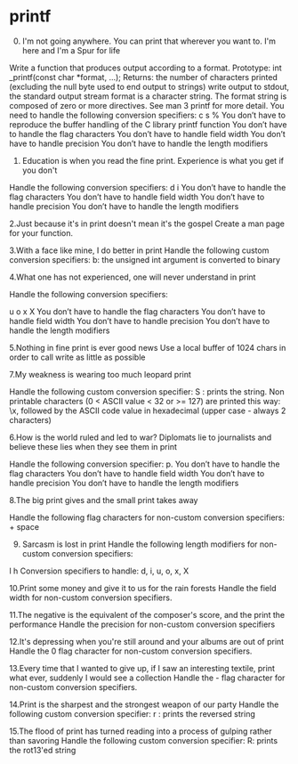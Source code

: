 # printf
0. I'm not going anywhere. You can print that wherever you want to. I'm here and I'm a Spur for life

Write a function that produces output according to a format.
Prototype: int _printf(const char *format, ...); Returns: the number of characters printed (excluding the null byte used to end output to strings) write output to stdout, the standard output stream format is a character string. The format string is composed of zero or more directives. See man 3 printf for more detail. You need to handle the following conversion specifiers: c s % You don’t have to reproduce the buffer handling of the C library printf function You don’t have to handle the flag characters You don’t have to handle field width You don’t have to handle precision You don’t have to handle the length modifiers

1. Education is when you read the fine print. Experience is what you get if you don't

Handle the following conversion specifiers:
d i You don’t have to handle the flag characters You don’t have to handle field width You don’t have to handle precision You don’t have to handle the length modifiers

2.Just because it's in print doesn't mean it's the gospel
Create a man page for your function.

3.With a face like mine, I do better in print
Handle the following custom conversion specifiers:
b: the unsigned int argument is converted to binary

4.What one has not experienced, one will never understand in print

Handle the following conversion specifiers:

u o x X You don’t have to handle the flag characters You don’t have to handle field width You don’t have to handle precision You don’t have to handle the length modifiers

5.Nothing in fine print is ever good news
Use a local buffer of 1024 chars in order to call write as little as possible

7.My weakness is wearing too much leopard print

Handle the following custom conversion specifier: S : prints the string. Non printable characters (0 < ASCII value < 32 or >= 127) are printed this way: \x, followed by the ASCII code value in hexadecimal (upper case - always 2 characters)

6.How is the world ruled and led to war? Diplomats lie to journalists and believe these lies when they see them in print

Handle the following conversion specifier: p. You don’t have to handle the flag characters You don’t have to handle field width You don’t have to handle precision You don’t have to handle the length modifiers

8.The big print gives and the small print takes away

Handle the following flag characters for non-custom conversion specifiers: + space

9. Sarcasm is lost in print
Handle the following length modifiers for non-custom conversion specifiers:

l h Conversion specifiers to handle: d, i, u, o, x, X

10.Print some money and give it to us for the rain forests
Handle the field width for non-custom conversion specifiers.

11.The negative is the equivalent of the composer's score, and the print the performance
Handle the precision for non-custom conversion specifiers

12.It's depressing when you're still around and your albums are out of print
Handle the 0 flag character for non-custom conversion specifiers.

13.Every time that I wanted to give up, if I saw an interesting textile, print what ever, suddenly I would see a collection
Handle the - flag character for non-custom conversion specifiers.

14.Print is the sharpest and the strongest weapon of our party
Handle the following custom conversion specifier: r : prints the reversed string

15.The flood of print has turned reading into a process of gulping rather than savoring
Handle the following custom conversion specifier: R: prints the rot13'ed string
